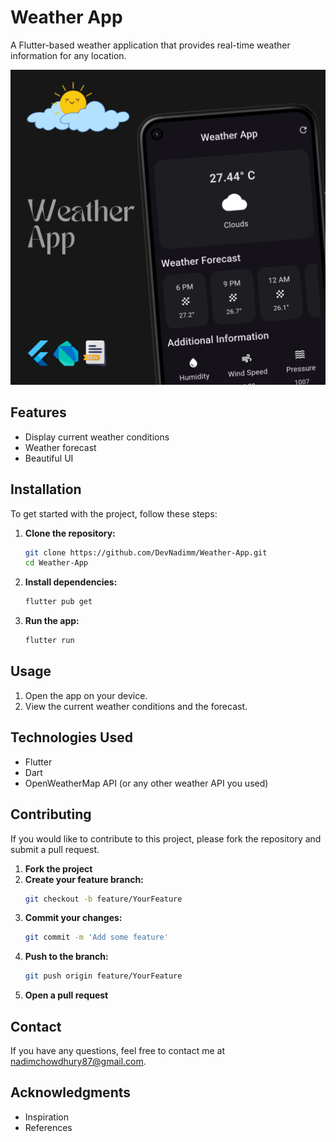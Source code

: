 # Weather App

A Flutter-based weather application that provides real-time weather information for any location.

![App Screenshot](screenshot/screenshot.jpg)

## Features

- Display current weather conditions
- Weather forecast
- Beautiful UI

## Installation

To get started with the project, follow these steps:

1. **Clone the repository:**
    ```bash
    git clone https://github.com/DevNadimm/Weather-App.git
    cd Weather-App
    ```

2. **Install dependencies:**
    ```bash
    flutter pub get
    ```

3. **Run the app:**
    ```bash
    flutter run
    ```

## Usage

1. Open the app on your device.
2. View the current weather conditions and the forecast.

## Technologies Used

- Flutter
- Dart
- OpenWeatherMap API (or any other weather API you used)

## Contributing

If you would like to contribute to this project, please fork the repository and submit a pull request.

1. **Fork the project**
2. **Create your feature branch:**
    ```bash
    git checkout -b feature/YourFeature
    ```
3. **Commit your changes:**
    ```bash
    git commit -m 'Add some feature'
    ```
4. **Push to the branch:**
    ```bash
    git push origin feature/YourFeature
    ```
5. **Open a pull request**

## Contact

If you have any questions, feel free to contact me at [nadimchowdhury87@gmail.com](mailto:nadimchowdhury87@gmail.com).

## Acknowledgments

- Inspiration
- References
